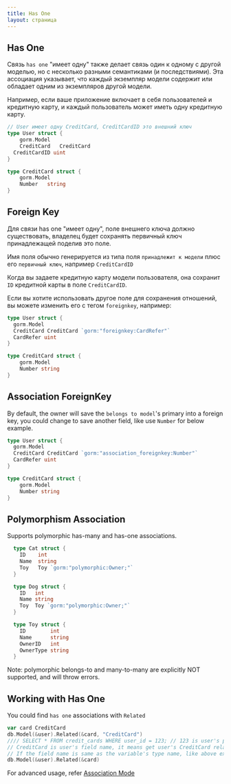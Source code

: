 ```yaml
---
title: Has One
layout: страница
---
```

## Has One

Связь `has one` "имеет одну" также делает связь один к одному с другой моделью, но с несколько разными семантиками (и последствиями). Эта ассоциация указывает, что каждый экземпляр модели содержит или обладает одним из экземпляров другой модели.

Например, если ваше приложение включает в себя пользователей и кредитную карту, и каждый пользователь может иметь одну кредитную карту.

```go
// User имеет одну CreditCard, CreditCardID это внешний ключ
type User struct {
    gorm.Model
    CreditCard   CreditCard
  CreditCardID uint
}

type CreditCard struct {
    gorm.Model
    Number   string
}
```

## Foreign Key

Для связи has one "имеет одну", поле внешнего ключа должно существовать, владелец будет сохранять первичный ключ принадлежащей поделив это поле.

Имя поля обычно генерируется из типа поля `принадлежит к модели` плюс его `первичный ключ`, например `CreditCardID`

Когда вы задаете кредитную карту модели пользователя, она сохранит `ID` кредитной карты в поле `CreditCardID`.

Если вы хотите использовать другое поле для сохранения отношений, вы можете изменить его с тегом `foreignkey`, например:

```go
type User struct {
  gorm.Model
  CreditCard CreditCard `gorm:"foreignkey:CardRefer"`
  CardRefer uint
}

type CreditCard struct {
    gorm.Model
    Number string
}
```

## Association ForeignKey

By default, the owner will save the `belongs to model`'s primary into a foreign key, you could change to save another field, like use `Number` for below example.

```go
type User struct {
  gorm.Model
  CreditCard CreditCard `gorm:"association_foreignkey:Number"`
  CardRefer uint
}

type CreditCard struct {
    gorm.Model
    Number string
}
```

## Polymorphism Association

Supports polymorphic has-many and has-one associations.

```go
  type Cat struct {
    ID    int
    Name  string
    Toy   Toy `gorm:"polymorphic:Owner;"`
  }

  type Dog struct {
    ID   int
    Name string
    Toy  Toy `gorm:"polymorphic:Owner;"`
  }

  type Toy struct {
    ID        int
    Name      string
    OwnerID   int
    OwnerType string
  }
```

Note: polymorphic belongs-to and many-to-many are explicitly NOT supported, and will throw errors.

## Working with Has One

You could find `has one` associations with `Related`

```go
var card CreditCard
db.Model(&user).Related(&card, "CreditCard")
//// SELECT * FROM credit_cards WHERE user_id = 123; // 123 is user's primary key
// CreditCard is user's field name, it means get user's CreditCard relations and fill it into variable card
// If the field name is same as the variable's type name, like above example, it could be omitted, like:
db.Model(&user).Related(&card)
```

For advanced usage, refer [Association Mode](/docs/associations.html#Association-Mode)